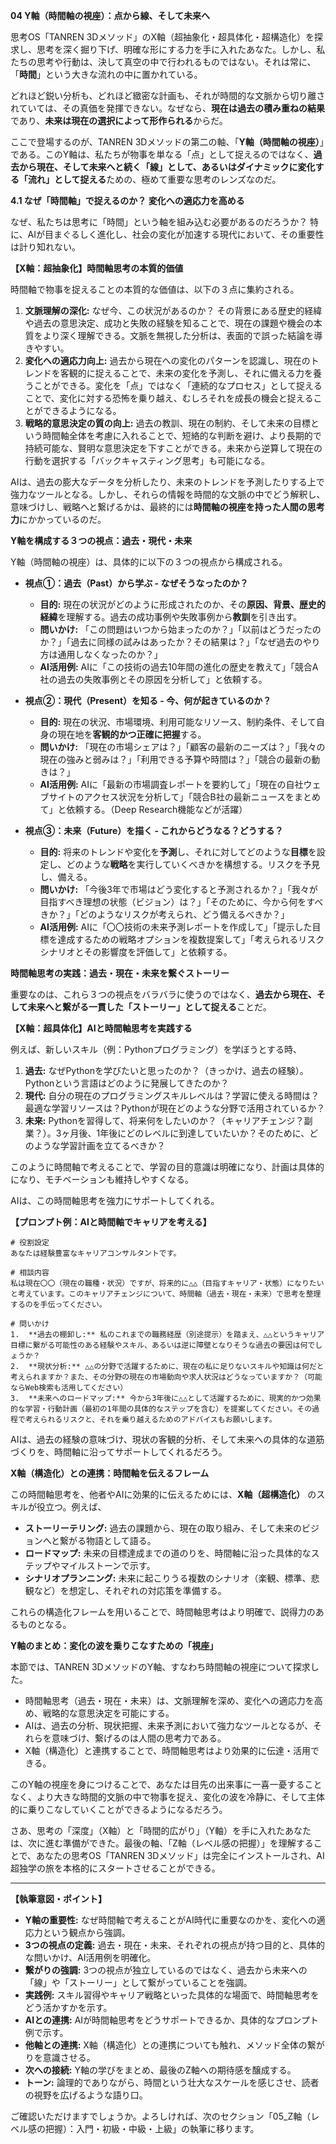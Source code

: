 **04 Y軸（時間軸の視座）：点から線、そして未来へ**

思考OS「TANREN 3Dメソッド」のX軸（超抽象化・超具体化・超構造化）を探求し、思考を深く掘り下げ、明確な形にする力を手に入れたあなた。しかし、私たちの思考や行動は、決して真空の中で行われるものではない。それは常に、「**時間**」という大きな流れの中に置かれている。

どれほど鋭い分析も、どれほど緻密な計画も、それが時間的な文脈から切り離されていては、その真価を発揮できない。なぜなら、**現在は過去の積み重ねの結果**であり、**未来は現在の選択によって形作られる**からだ。

ここで登場するのが、TANREN 3Dメソッドの第二の軸、「**Y軸（時間軸の視座）**」である。このY軸は、私たちが物事を単なる「点」として捉えるのではなく、**過去から現在、そして未来へと続く「線」として、あるいはダイナミックに変化する「流れ」として捉える**ための、極めて重要な思考のレンズなのだ。

**4.1 なぜ「時間軸」で捉えるのか？ 変化への適応力を高める**

なぜ、私たちは思考に「時間」という軸を組み込む必要があるのだろうか？ 特に、AIが目まぐるしく進化し、社会の変化が加速する現代において、その重要性は計り知れない。

**【X軸：超抽象化】時間軸思考の本質的価値**

時間軸で物事を捉えることの本質的な価値は、以下の３点に集約される。

1.  **文脈理解の深化:** なぜ今、この状況があるのか？ その背景にある歴史的経緯や過去の意思決定、成功と失敗の経験を知ることで、現在の課題や機会の本質をより深く理解できる。文脈を無視した分析は、表面的で誤った結論を導きやすい。
2.  **変化への適応力向上:** 過去から現在への変化のパターンを認識し、現在のトレンドを客観的に捉えることで、未来の変化を予測し、それに備える力を養うことができる。変化を「点」ではなく「連続的なプロセス」として捉えることで、変化に対する恐怖を乗り越え、むしろそれを成長の機会と捉えることができるようになる。
3.  **戦略的意思決定の質の向上:** 過去の教訓、現在の制約、そして未来の目標という時間軸全体を考慮に入れることで、短絡的な判断を避け、より長期的で持続可能な、賢明な意思決定を下すことができる。未来から逆算して現在の行動を選択する「バックキャスティング思考」も可能になる。

AIは、過去の膨大なデータを分析したり、未来のトレンドを予測したりする上で強力なツールとなる。しかし、それらの情報を時間的な文脈の中でどう解釈し、意味づけし、戦略へと繋げるかは、最終的には**時間軸の視座を持った人間の思考力**にかかっているのだ。

**Y軸を構成する３つの視点：過去・現代・未来**

Y軸（時間軸の視座）は、具体的に以下の３つの視点から構成される。

*   **視点①：過去（Past）から学ぶ - なぜそうなったのか？**
    *   **目的:** 現在の状況がどのように形成されたのか、その**原因、背景、歴史的経緯**を理解する。過去の成功事例や失敗事例から**教訓**を引き出す。
    *   **問いかけ:** 「この問題はいつから始まったのか？」「以前はどうだったのか？」「過去に同様の試みはあったか？その結果は？」「なぜ過去のやり方は通用しなくなったのか？」
    *   **AI活用例:** AIに「この技術の過去10年間の進化の歴史を教えて」「競合A社の過去の失敗事例とその原因を分析して」と依頼する。

*   **視点②：現代（Present）を知る - 今、何が起きているのか？**
    *   **目的:** 現在の状況、市場環境、利用可能なリソース、制約条件、そして自身の現在地を**客観的かつ正確に把握**する。
    *   **問いかけ:** 「現在の市場シェアは？」「顧客の最新のニーズは？」「我々の現在の強みと弱みは？」「利用できる予算や時間は？」「競合の最新の動きは？」
    *   **AI活用例:** AIに「最新の市場調査レポートを要約して」「現在の自社ウェブサイトのアクセス状況を分析して」「競合B社の最新ニュースをまとめて」と依頼する。（Deep Research機能などが活躍）

*   **視点③：未来（Future）を描く - これからどうなる？どうする？**
    *   **目的:** 将来のトレンドや変化を**予測**し、それに対してどのような**目標**を設定し、どのような**戦略**を実行していくべきかを構想する。リスクを予見し、備える。
    *   **問いかけ:** 「今後3年で市場はどう変化すると予測されるか？」「我々が目指すべき理想の状態（ビジョン）は？」「そのために、今から何をすべきか？」「どのようなリスクが考えられ、どう備えるべきか？」
    *   **AI活用例:** AIに「〇〇技術の未来予測レポートを作成して」「提示した目標を達成するための戦略オプションを複数提案して」「考えられるリスクシナリオとその影響度を評価して」と依頼する。

**時間軸思考の実践：過去・現在・未来を繋ぐストーリー**

重要なのは、これら３つの視点をバラバラに使うのではなく、**過去から現在、そして未来へと繋がる一貫した「ストーリー」として捉える**ことだ。

**【X軸：超具体化】AIと時間軸思考を実践する**

例えば、新しいスキル（例：Pythonプログラミング）を学ぼうとする時、

1.  **過去:** なぜPythonを学びたいと思ったのか？（きっかけ、過去の経験）。Pythonという言語はどのように発展してきたのか？
2.  **現代:** 自分の現在のプログラミングスキルレベルは？学習に使える時間は？最適な学習リソースは？Pythonが現在どのような分野で活用されているか？
3.  **未来:** Pythonを習得して、将来何をしたいのか？（キャリアチェンジ？副業？）。3ヶ月後、1年後にどのレベルに到達していたいか？そのために、どのような学習計画を立てるべきか？

このように時間軸で考えることで、学習の目的意識は明確になり、計画は具体的になり、モチベーションも維持しやすくなる。

AIは、この時間軸思考を強力にサポートしてくれる。

**【プロンプト例：AIと時間軸でキャリアを考える】**

```
# 役割設定
あなたは経験豊富なキャリアコンサルタントです。

# 相談内容
私は現在〇〇（現在の職種・状況）ですが、将来的に△△（目指すキャリア・状態）になりたいと考えています。このキャリアチェンジについて、時間軸（過去・現在・未来）で思考を整理するのを手伝ってください。

# 問いかけ
1.  **過去の棚卸し:** 私のこれまでの職務経歴（別途提示）を踏まえ、△△というキャリア目標に繋がる可能性のある経験やスキル、あるいは逆に障壁となりそうな過去の要因は何でしょうか？
2.  **現状分析:** △△の分野で活躍するために、現在の私に足りないスキルや知識は何だと考えられますか？また、その分野の現在の市場動向や求人状況はどうなっていますか？（可能ならWeb検索も活用してください）
3.  **未来へのロードマップ:** 今から3年後に△△として活躍するために、現実的かつ効果的な学習・行動計画（最初の1年間の具体的なステップを含む）を提案してください。その過程で考えられるリスクと、それを乗り越えるためのアドバイスもお願いします。

```

AIは、過去の経験の意味づけ、現状の客観的分析、そして未来への具体的な道筋づくりを、時間軸に沿ってサポートしてくれるだろう。

**X軸（構造化）との連携：時間軸を伝えるフレーム**

この時間軸思考を、他者やAIに効果的に伝えるためには、**X軸（超構造化）** のスキルが役立つ。例えば、

*   **ストーリーテリング:** 過去の課題から、現在の取り組み、そして未来のビジョンへと繋がる物語として語る。
*   **ロードマップ:** 未来の目標達成までの道のりを、時間軸に沿った具体的なステップやマイルストーンで示す。
*   **シナリオプランニング:** 未来に起こりうる複数のシナリオ（楽観、標準、悲観など）を想定し、それぞれの対応策を準備する。

これらの構造化フレームを用いることで、時間軸思考はより明確で、説得力のあるものとなる。

**Y軸のまとめ：変化の波を乗りこなすための「視座」**

本節では、TANREN 3DメソッドのY軸、すなわち時間軸の視座について探求した。

*   時間軸思考（過去・現在・未来）は、文脈理解を深め、変化への適応力を高め、戦略的な意思決定を可能にする。
*   AIは、過去の分析、現状把握、未来予測において強力なツールとなるが、それらを意味づけ、繋げるのは人間の思考力である。
*   X軸（構造化）と連携することで、時間軸思考はより効果的に伝達・活用できる。

このY軸の視座を身につけることで、あなたは目先の出来事に一喜一憂することなく、より大きな時間的文脈の中で物事を捉え、変化の波を冷静に、そして主体的に乗りこなしていくことができるようになるだろう。

さあ、思考の「深度」（X軸）と「時間的広がり」（Y軸）を手に入れたあなたは、次に進む準備ができた。最後の軸、「Z軸（レベル感の把握）」を理解することで、あなたの思考OS「TANREN 3Dメソッド」は完全にインストールされ、AI超独学の旅を本格的にスタートさせることができる。

---

**【執筆意図・ポイント】**

*   **Y軸の重要性:** なぜ時間軸で考えることがAI時代に重要なのかを、変化への適応力という観点から強調。
*   **3つの視点の定義:** 過去・現在・未来、それぞれの視点が持つ目的と、具体的な問いかけ、AI活用例を明確化。
*   **繋がりの強調:** 3つの視点が独立しているのではなく、過去から未来への「線」や「ストーリー」として繋がっていることを強調。
*   **実践例:** スキル習得やキャリア戦略といった具体的な場面で、時間軸思考をどう活かすかを示す。
*   **AIとの連携:** AIが時間軸思考をどうサポートできるか、具体的なプロンプト例で示す。
*   **他軸との連携:** X軸（構造化）との連携についても触れ、メソッド全体の繋がりを意識させる。
*   **次への接続:** Y軸の学びをまとめ、最後のZ軸への期待感を醸成する。
*   **トーン:** 論理的でありながら、時間という壮大なスケールを感じさせ、読者の視野を広げるような語り口。

ご確認いただけますでしょうか。よろしければ、次のセクション「05_Z軸（レベル感の把握）：入門・初級・中級・上級」の執筆に移ります。